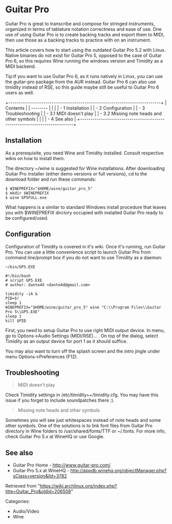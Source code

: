 Guitar Pro
==========

Guitar Pro is great to transcribe and compose for stringed instruments,
organized in terms of tablature notation correctness and ease of use.
One use of using Guitar Pro is to create backing tracks and export them
to MIDI, then use those as a backing tracks to practice with on an
instrument.

This article covers how to start using the outdated Guitar Pro 5.2 with
Linux. Native binaries do not exist for Guitar Pro 5, opposed to the
case of Guitar Pro 6, so this requires Wine running the windows version
and Timidity as a MIDI backend.

Tip:If you want to use Guitar Pro 6, as it runs natively in Linux, you
can use the guitar-pro package from the AUR instead. Guitar Pro 6 can
also use timidity instead of RSE, so this guide maybe still be useful to
Guitar Pro 6 users as well.

+--------------------------------------------------------------------------+
| Contents                                                                 |
| --------                                                                 |
|                                                                          |
| -   1 Installation                                                       |
| -   2 Configuration                                                      |
| -   3 Troubleshooting                                                    |
|     -   3.1 MIDI doesn't play                                            |
|     -   3.2 Missing note heads and other symbols                         |
|                                                                          |
| -   4 See also                                                           |
+--------------------------------------------------------------------------+

Installation
------------

As a prerequisite, you need Wine and Timidity installed. Consult
respective wikis on how to install them.

The directory ~/wine is suggested for Wine installations. After
downloading Guitar Pro installer (either demo versions or full
versions), cd to the download folder and run these commands:

    $ WINEPREFIX="$HOME/wine/guitar_pro_5"
    $ mkdir $WINEPREFIX
    $ wine GP5FULL.exe

What happens is a similar to standard Windows install procedure that
leaves you with $WINEPREFIX dirctory occupied with installed Guitar Pro
ready to be configured/used.

Configuration
-------------

Configuration of Timidity is covered in it's wiki. Once it's running,
run Guitar Pro. You can use a little convenience script to launch Guitar
Pro from command line/prompt box if you do not want to use Timidity as a
daemon:

    ~/bin/GP5.EXE

    #!/bin/bash
    # script GP5.EXE
    # author: dante4d <dante4d@gmail.com>

    timidity -iA &
    PID=$!
    sleep 1
    WINEPREFIX="$HOME/wine/guitar_pro_5" wine "C:\\Program Files\\Guitar Pro 5\\GP5.EXE"
    sleep 1
    kill $PID

First, you need to setup Guitar Pro to use right MIDI output device. In
menu, go to Options->Audio Settings (MIDI/RSE)... . On top of the
dialog, select Timidity as an output device for port 1 as it should
suffice.

You may also want to turn off the splash screen and the intro jingle
under menu Options->Preferences (F12).

Troubleshooting
---------------

> MIDI doesn't play

Check Timidity settings in /etc/timidity++/timidity.cfg. You may have
this issue if you forget to include soundpatches there :).

> Missing note heads and other symbols

Sometimes you will see just whitespaces instead of note heads and some
other symbols. One of the solutions is to link font files from Guitar
Pro directory in Wine folders to /usr/shared/fonts/TTF or ~/.fonts. For
more info, check Guitar Pro 5.x at WineHQ or use Google.

See also
--------

-   Guitar Pro Home - http://www.guitar-pro.com/
-   Guitar Pro 5.x at WineHQ -
    http://appdb.winehq.org/objectManager.php?sClass=version&iId=3782

Retrieved from
"https://wiki.archlinux.org/index.php?title=Guitar_Pro&oldid=206508"

Categories:

-   Audio/Video
-   Wine
